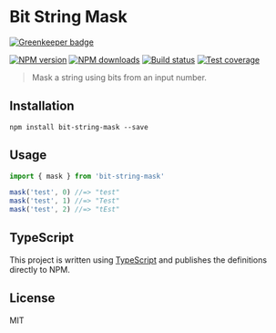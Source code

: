 # Bit String Mask

[![Greenkeeper badge](https://badges.greenkeeper.io/blakeembrey/node-bit-string-mask.svg)](https://greenkeeper.io/)

[![NPM version][npm-image]][npm-url]
[![NPM downloads][downloads-image]][downloads-url]
[![Build status][travis-image]][travis-url]
[![Test coverage][coveralls-image]][coveralls-url]

> Mask a string using bits from an input number.

## Installation

```
npm install bit-string-mask --save
```

## Usage

```ts
import { mask } from 'bit-string-mask'

mask('test', 0) //=> "test"
mask('test', 1) //=> "Test"
mask('test', 2) //=> "tEst"
```

## TypeScript

This project is written using [TypeScript](https://github.com/Microsoft/TypeScript) and publishes the definitions directly to NPM.

## License

MIT

[npm-image]: https://img.shields.io/npm/v/bit-string-mask.svg?style=flat
[npm-url]: https://npmjs.org/package/bit-string-mask
[downloads-image]: https://img.shields.io/npm/dm/bit-string-mask.svg?style=flat
[downloads-url]: https://npmjs.org/package/bit-string-mask
[travis-image]: https://img.shields.io/travis/blakeembrey/node-bit-string-mask.svg?style=flat
[travis-url]: https://travis-ci.org/blakeembrey/node-bit-string-mask
[coveralls-image]: https://img.shields.io/coveralls/blakeembrey/node-bit-string-mask.svg?style=flat
[coveralls-url]: https://coveralls.io/r/blakeembrey/node-bit-string-mask?branch=master
